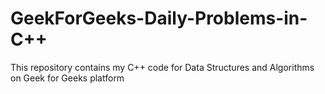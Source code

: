 # GeekForGeeks-Daily-Problems-in-C++
This repository contains my C++ code for Data Structures and Algorithms on Geek for Geeks platform
